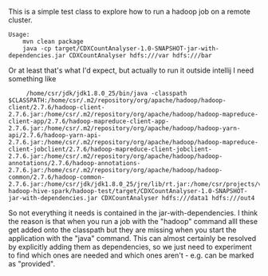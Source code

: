 This is a simple test class to explore how to run a hadoop job on a remote cluster. 

````
Usage: 
    mvn clean package 
    java -cp target/CDXCountAnalyser-1.0-SNAPSHOT-jar-with-dependencies.jar CDXCountAnalyser hdfs:///var hdfs:///bar
````

Or at least that's what I'd expect, but actually to run it outside intellij I need something like

````
     /home/csr/jdk/jdk1.8.0_25/bin/java -classpath $CLASSPATH:/home/csr/.m2/repository/org/apache/hadoop/hadoop-client/2.7.6/hadoop-client-2.7.6.jar:/home/csr/.m2/repository/org/apache/hadoop/hadoop-mapreduce-client-app/2.7.6/hadoop-mapreduce-client-app-2.7.6.jar:/home/csr/.m2/repository/org/apache/hadoop/hadoop-yarn-api/2.7.6/hadoop-yarn-api-2.7.6.jar:/home/csr/.m2/repository/org/apache/hadoop/hadoop-mapreduce-client-jobclient/2.7.6/hadoop-mapreduce-client-jobclient-2.7.6.jar:/home/csr/.m2/repository/org/apache/hadoop/hadoop-annotations/2.7.6/hadoop-annotations-2.7.6.jar:/home/csr/.m2/repository/org/apache/hadoop/hadoop-common/2.7.6/hadoop-common-2.7.6.jar:/home/csr/jdk/jdk1.8.0_25/jre/lib/rt.jar:/home/csr/projects/vagrant-hadoop-hive-spark/hadoop-test/target/CDXCountAnalyser-1.0-SNAPSHOT-jar-with-dependencies.jar CDXCountAnalyser hdfs:///data1 hdfs:///out4
````

So not everything it needs is contained in the jar-with-dependencies. I think the reason is that when you run a job with the "hadoop" command alll
these get added onto the classpath but they are missing when you start the application with the "java" command. This can almost certainly be
resolved by explicitly adding them as dependencies, so we just need to experiment to find which ones are needed and which ones aren't - e.g. can be marked
as "provided".